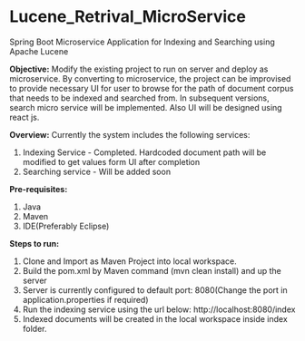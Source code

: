 # Lucene_Retrival_MicroService
Spring Boot Microservice Application for Indexing and Searching using Apache Lucene

<b>Objective:</b>
Modify the existing project to run on server and deploy as microservice. By converting to microservice, the project can be improvised 
to provide necessary UI for user to browse for the path of document corpus that needs to be indexed and searched from. 
In subsequent versions, search micro service will be implemented. Also UI will be designed using react js.

<b>Overview:</b>
Currently the system includes the following services:
1. Indexing Service - Completed. Hardcoded document path will be modified to get values form UI after completion
2. Searching service - Will be added soon

<b>Pre-requisites:</b>
1. Java
2. Maven
3. IDE(Preferably Eclipse)

<b>Steps to run:</b>
1. Clone and Import as Maven Project into local workspace.
2. Build the pom.xml by Maven command (mvn clean install) and up the server
3. Server is currently configured to default port: 8080(Change the port in application.properties if required)
4. Run the indexing service using the url below:
   http://localhost:8080/index
5. Indexed documents will be created in the local workspace inside index folder.

